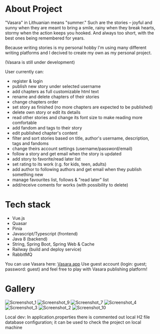 # About Project
"Vasara" in Lithuanian means "summer." Such are the stories – joyful and sunny when they are meant to bring a smile, rainy when they break hearts, stormy when the action keeps you hooked. And always too short, with the best ones being remembered for years.

Because writing stories is my personal hobby I'm using many different writing platforms and I decived to create my own as my personal project.

(Vasara is still under development)

User currently can:
- register & login
- publish new story under selected username
- add chapters as full customizable html text
- rename and delete chapters of their stories
- change chapters order
- set story as finished (no more chapters are expected to be published)
- delete own story or edit its details
- read other stories and change its font size to make reading more comfortable
- add fandom and tags to their story
- edit published chapter's content
- filter and sort stories based on title, author's username, description, tags and fandoms
- change theirs account settings (username/password/email)
- follow a story and get email when the story is updated
- add story to favorite/read later list
- set rating to its work (r.g. for kids, teen, adults)
-  add author to following authors and get email when they publish something new
-  manage favourites list, follows & "read later" list
-  add/receive coments for works (with possibility to delete)


# Tech stack
- Vue.js
- Quasar
- Pinia
- Javascript/Typescript (frontend)
- Java 8 (backend)
- String, Spring Boot, Spring Web & Cache
-  Railway (build and deploy service)
-  RabbitMQ

You can use Vasara here:
[Vasara app](https://vasaraf-production.up.railway.app/#/) 
Use guest account (login: guest; password: guest) and feel free to play with Vasara publishing platform!

# Gallery
![Screenshot_1](https://github.com/user-attachments/assets/551dfb59-a336-40da-8cbe-51ad502aa984)
![Screenshot_9](https://github.com/user-attachments/assets/0bcecd5c-69e9-420d-9154-3da732d68ad7)
![Screenshot_7](https://github.com/user-attachments/assets/271cac57-13fe-4f50-8341-6824b085e8d9)
![Screenshot_4](https://github.com/user-attachments/assets/9515dd00-4139-4606-afd4-5c077d2526a0)
![Screenshot_3](https://github.com/user-attachments/assets/3b6eee82-d32e-472e-8213-7868e0b3782a)
![Screenshot_2](https://github.com/user-attachments/assets/6aa8f6db-1862-40c0-b7e3-b9eb6e8c1dbb)
![Screenshot_10](https://github.com/user-attachments/assets/a4143d34-5c2a-41af-b4b2-b5fd1bc897e2)




Local dev:
In application.properties there is commented out local H2 file database configuration; it can be used to check the project on local machine

